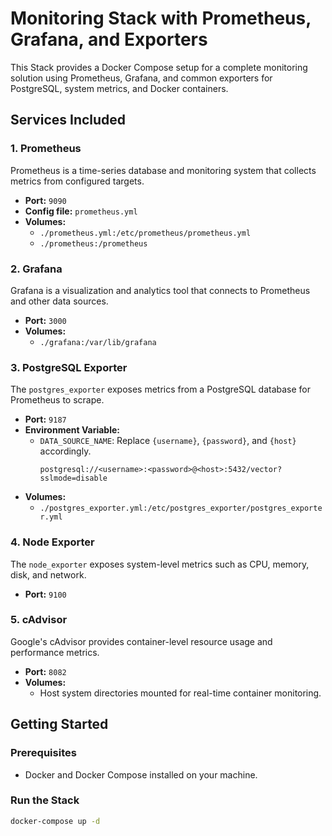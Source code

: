 # Monitoring Stack with Prometheus, Grafana, and Exporters

This Stack provides a Docker Compose setup for a complete monitoring solution using Prometheus, Grafana, and common exporters for PostgreSQL, system metrics, and Docker containers.

## Services Included

### 1. Prometheus
Prometheus is a time-series database and monitoring system that collects metrics from configured targets.

- **Port:** `9090`
- **Config file:** `prometheus.yml`
- **Volumes:**
  - `./prometheus.yml:/etc/prometheus/prometheus.yml`
  - `./prometheus:/prometheus`

### 2. Grafana
Grafana is a visualization and analytics tool that connects to Prometheus and other data sources.

- **Port:** `3000`
- **Volumes:**
  - `./grafana:/var/lib/grafana`

### 3. PostgreSQL Exporter
The `postgres_exporter` exposes metrics from a PostgreSQL database for Prometheus to scrape.

- **Port:** `9187`
- **Environment Variable:**
  - `DATA_SOURCE_NAME`: Replace `{username}`, `{password}`, and `{host}` accordingly.
    ```
    postgresql://<username>:<password>@<host>:5432/vector?sslmode=disable
    ```
- **Volumes:**
  - `./postgres_exporter.yml:/etc/postgres_exporter/postgres_exporter.yml`

### 4. Node Exporter
The `node_exporter` exposes system-level metrics such as CPU, memory, disk, and network.

- **Port:** `9100`

### 5. cAdvisor
Google's cAdvisor provides container-level resource usage and performance metrics.

- **Port:** `8082`
- **Volumes:**
  - Host system directories mounted for real-time container monitoring.

## Getting Started

### Prerequisites
- Docker and Docker Compose installed on your machine.

### Run the Stack

```bash
docker-compose up -d